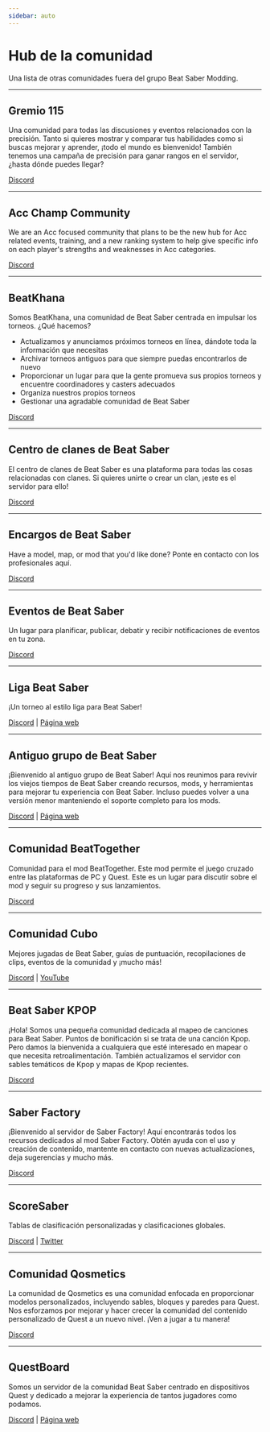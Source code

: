 ```yaml
---
sidebar: auto
---
```


# Hub de la comunidad
Una lista de otras comunidades fuera del grupo Beat Saber Modding.

---

## Gremio 115
Una comunidad para todas las discusiones y eventos relacionados con la precisión. Tanto si quieres mostrar y comparar tus habilidades como si buscas mejorar y aprender, ¡todo el mundo es bienvenido! También tenemos una campaña de precisión para ganar rangos en el servidor, ¿hasta dónde puedes llegar?

[Discord](https://discord.gg/j8m8cxr)

---

## Acc Champ Community
We are an Acc focused community that plans to be the new hub for Acc related events, training, and a new ranking system to help give specific info on each player's strengths and weaknesses in Acc categories.

[Discord](https://discord.gg/zd8W4rr)

---

## BeatKhana
Somos BeatKhana, una comunidad de Beat Saber centrada en impulsar los torneos. ¿Qué hacemos?

* Actualizamos y anunciamos próximos torneos en línea, dándote toda la información que necesitas
* Archivar torneos antiguos para que siempre puedas encontrarlos de nuevo
* Proporcionar un lugar para que la gente promueva sus propios torneos y encuentre coordinadores y casters adecuados
* Organiza nuestros propios torneos
* Gestionar una agradable comunidad de Beat Saber

[Discord](https://discord.gg/5NjfSAC)

---

## Centro de clanes de Beat Saber
El centro de clanes de Beat Saber es una plataforma para todas las cosas relacionadas con clanes. Si quieres unirte o crear un clan, ¡este es el servidor para ello!

[Discord](https://discord.gg/2a89Nmm3PC)

---

## Encargos de Beat Saber
Have a model, map, or mod that you'd like done? Ponte en contacto con los profesionales aquí.

[Discord](https://discord.gg/e4f3WBBVnr)

---

## Eventos de Beat Saber
Un lugar para planificar, publicar, debatir y recibir notificaciones de eventos en tu zona.

[Discord](https://discord.gg/q92brWG)

---

## Liga Beat Saber
¡Un torneo al estilo liga para Beat Saber!

[Discord](https://discord.gg/rNmazdz) | [Página web](https://beatsaberleague.com/)

---

## Antiguo grupo de Beat Saber
¡Bienvenido al antiguo grupo de Beat Saber! Aquí nos reunimos para revivir los viejos tiempos de Beat Saber creando recursos, mods, y herramientas para mejorar tu experiencia con Beat Saber. Incluso puedes volver a una versión menor manteniendo el soporte completo para los mods.

[Discord](https://discord.gg/MrwMx5e) | [Página web](https://bslegacy.com/)

---

## Comunidad BeatTogether
Comunidad para el mod BeatTogether. Este mod permite el juego cruzado entre las plataformas de PC y Quest. Este es un lugar para discutir sobre el mod y seguir su progreso y sus lanzamientos.

[Discord](https://discord.com/invite/gezGrFG4tz)

---

## Comunidad Cubo
Mejores jugadas de Beat Saber, guías de puntuación, recopilaciones de clips, eventos de la comunidad y ¡mucho más!

[Discord](https://discord.gg/dwe8mbC) | [YouTube](https://youtube.com/CubeCommunity)

---

## Beat Saber KPOP
¡Hola! Somos una pequeña comunidad dedicada al mapeo de canciones para Beat Saber. Puntos de bonificación si se trata de una canción Kpop. Pero damos la bienvenida a cualquiera que esté interesado en mapear o que necesita retroalimentación. También actualizamos el servidor con sables temáticos de Kpop y mapas de Kpop recientes.

[Discord](https://discord.gg/c9uHGYP)

---

## Saber Factory
¡Bienvenido al servidor de Saber Factory! Aquí encontrarás todos los recursos dedicados al mod Saber Factory. Obtén ayuda con el uso y creación de contenido, mantente en contacto con nuevas actualizaciones, deja sugerencias y mucho más.

[Discord](https://discord.gg/PjD7WcChH3)

---

## ScoreSaber
Tablas de clasificación personalizadas y clasificaciones globales.

[Discord](https://discord.gg/WpuDMwU) | [Twitter](https://twitter.com/scoresaber)

---

## Comunidad Qosmetics
La comunidad de Qosmetics es una comunidad enfocada en proporcionar modelos personalizados, incluyendo sables, bloques y paredes para Quest. Nos esforzamos por mejorar y hacer crecer la comunidad del contenido personalizado de Quest a un nuevo nivel. ¡Ven a jugar a tu manera!

[Discord](https://discord.gg/NXnPYEh)

---

## QuestBoard
Somos un servidor de la comunidad Beat Saber centrado en dispositivos Quest y dedicado a mejorar la experiencia de tantos jugadores como podamos.

[Discord](https://discord.gg/d6DyW9v) | [Página web](https://www.questmodding.com/)
